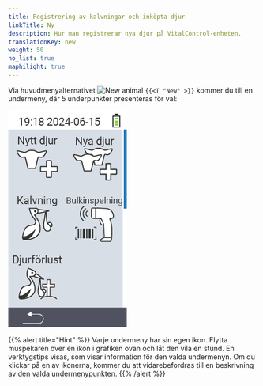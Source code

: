 ```yaml
---
title: Registrering av kalvningar och inköpta djur
linkTitle: Ny
description: Hur man registrerar nya djur på VitalControl-enheten.
translationKey: new
weight: 50
no_list: true
maphilight: true
---
```

Via huvudmenyalternativet <img src="/icons/main/new-animal.svg" width="35" align="bottom" alt="New animal" /> `{{<T "New" >}}` kommer du till en undermeny, där 5 underpunkter presenteras för val:

<img src="images/neuen.png" alt="VitalControl New" title="New" usemap="#workmap" class="maphilight" />

<map name="workmap">
  <area shape="rect" coords="3,40,116,160" alt="New animal" title="Hur man registrerar ett nytt djur med VitalControl-enheten&#10;Mus klick: öppna dokumentation" href="/en/docs/new/animal/">
  <area shape="rect" coords="3,160,116,280" alt="Calving" title="Hur man registrerar en ny kalvning med VitalControl-enheten&#10;Mus klick: öppna dokumentation" href="/en/docs/new/calving/">
  <area shape="rect" coords="3,280,116,399" alt="Animal loss" title="Hur man registrerar förlusten av ett djur med VitalControl-enheten&#10;Mus klick: öppna dokumentation" href="/en/docs/new/animal-loss/">

  <area shape="rect" coords="116,40,230,160" alt="New animals" title="Hur man skapar flera nya djur på VitalControl-enheten med en enda åtgärd&#10;Mus klick: öppna dokumentation" href="/en/docs/new/animals/">
  <area shape="rect" coords="116,160,230,280" alt="Bulk recording" title="Använd streckkodsläsaren för att registrera en mängd djur&#10;Mus klick: öppna dokumentation" href="/en/docs/new/bulk-recording/">

  <area shape="rect" coords="1,401,100,439" alt="Back" title="Hoppa tillbaka en nivå&#10;Mus klick: till dokumentationen" href="/en/docs/menu/mainmenu/">
</map>

{{% alert title="Hint" %}}
Varje undermeny har sin egen ikon. Flytta muspekaren över en ikon i grafiken ovan och låt den vila en stund. En verktygstips visas, som visar information för den valda undermenyn. Om du klickar på en av ikonerna, kommer du att vidarebefordras till en beskrivning av den valda undermenypunkten.
{{% /alert %}}


